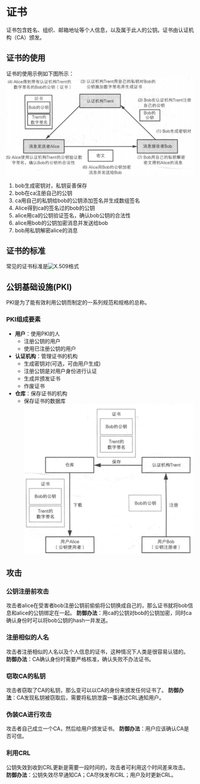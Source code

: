 # 证书
证书包含姓名、组织、邮箱地址等个人信息，以及属于此人的公钥。证书由认证机构（CA）颁发。

## 证书的使用
证书的使用示例如下图所示：
![证书的使用](use-cert.png)
1. bob生成密钥对，私钥妥善保存
2. bob在ca注册自己的公钥
3. ca用自己的私钥给bob的公钥添加签名并生成数组签名
4. Alice得到ca的签名过的bob的公钥
5. alice用ca的公钥验证签名，确认bob公钥的合法性
6. alice用bob的公钥加密消息并发送给bob
7. bob用私钥解密alice的消息

## 证书的标准
常见的证书标准是![X.509](https://en.wikipedia.org/wiki/X.509)格式

## 公钥基础设施(PKI)
PKI是为了能有效利用公钥而制定的一系列规范和规格的总称。
### PKI组成要素
- **用户**：使用PKI的人
  - 注册公钥的用户
  - 使用已注册公钥的用户
- **认证机构**：管理证书的机构
  - 生成密钥对(可选，可由用户生成)
  - 注册公钥是对用户身份进行认证
  - 生成并颁发证书
  - 作废证书
- **仓库**：保存证书的机构
  - 保存证书的数据库
![PKI的组成要素](pki.png)

## 攻击

### 公钥注册前攻击
攻击者alice在受害者bob注册公钥前偷偷将公钥换成自己的，那么证书就将bob信息和alice的公钥绑定在一起。
**防御办法**：用ca的公钥对bob的公钥加密，同时ca确认身份时可以将bob公钥的hash一并发送。

### 注册相似的人名
攻击者注册相似的人名以及个人信息的证书，这种情况下人类是很容易认错的。
**防御办法**：CA确认身份时需要严格核准，确认失败不办法证书。

### 窃取CA的私钥
攻击者窃取了CA的私钥，那么变可以以CA的身份来颁发任何证书了。
**防御办法**：CA发现私钥被窃取后，需要将私钥泄露一事通过CRL通知用户。

### 伪装CA进行攻击
攻击者自己成立一个CA，然后给用户颁发证书。
**防御办法**：用户应该确认CA是否可信。

### 利用CRL
公钥失效到收到CRL更新是需要一段时间的，攻击者可利用这个时间差来攻击。
**防御办法**：公钥失效尽早通知CA；CA尽快发布CRL；用户及时更新CRL。





